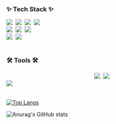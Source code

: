 

<!--내용 부분-->
<h3 >✨ Tech Stack ✨</h3>
<div >
  <img src="https://img.shields.io/badge/react-20232a.svg?style=for-the-badge&logo=react&logoColor=61DAFB" />&nbsp
    <img src="https://img.shields.io/badge/React_Native-20232A?style=for-the-badge&logo=react&logoColor=61DAFB" />&nbsp
  <img src="https://img.shields.io/badge/javascript-F7DF1E.svg?style=for-the-badge&logo=javascript&logoColor=20232a" />&nbsp
  <img src="https://img.shields.io/badge/html5-E34F26.svg?style=for-the-badge&logo=html5&logoColor=white" />&nbsp
</div>

<div >
  <img src="https://img.shields.io/badge/css3-1572B6.svg?style=for-the-badge&logo=css3&logoColor=white" />&nbsp
   <img src="https://img.shields.io/badge/Tailwind_CSS-38B2AC?style=for-the-badge&logo=tailwind-css&logoColor=white" />&nbsp
   <img src="https://img.shields.io/badge/Firebase-039BE5?style=for-the-badge&logo=Firebase&logoColor=white" />&nbsp
</div>

<div >
  <img src="https://img.shields.io/badge/React query-3670A0?style=for-the-badge&logo=React query&logoColor=ffdd54" />&nbsp
  <img src="https://img.shields.io/badge/typescript-150458.svg?style=for-the-badge&logo=typescript&logoColor=white" />&nbsp
</div>

<br>

<h3 >🛠 Tools 🛠</h3>
<div align="center">
  <img src="https://img.shields.io/badge/github-181717.svg?style=for-the-badge&logo=github&logoColor=white" />&nbsp
  <img src="https://img.shields.io/badge/Notion-F3F3F3.svg?style=for-the-badge&logo=notion&logoColor=black" />&nbsp
</div>

<div >
  <img src="https://img.shields.io/badge/VSCode-2C2C32.svg?style=for-the-badge&logo=visual-studio-code&logoColor=22ABF3" />&nbsp
<!--   <img src="https://img.shields.io/badge/Colab-2C2C32.svg?style=for-the-badge&logo=googlecolab&logoColor=F9AB00" />&nbsp -->
</div>

<br/>

[![Top Langs](https://github-readme-stats.vercel.app/api/top-langs/?username=taeyomi)](https://github.com/anuraghazra/github-readme-stats)



![Anurag's GitHub stats](https://github-readme-stats.vercel.app/api?username=taeyomi&hide=contribs,prs&show_icons=true&theme=graywhite)



</div>
